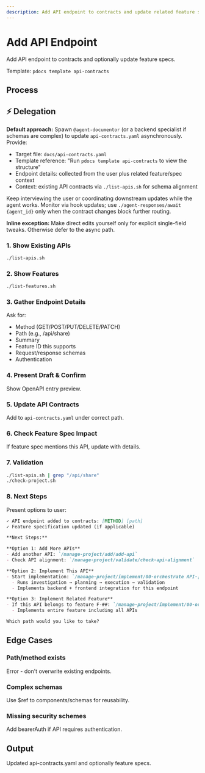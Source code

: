 ```yaml
---
description: Add API endpoint to contracts and update related feature specifications
---
```


# Add API Endpoint

Add API endpoint to contracts and optionally update feature specs.

Template: `pdocs template api-contracts`

## Process

## ⚡ Delegation

**Default approach:** Spawn `@agent-documentor` (or a backend specialist if schemas are complex) to update `api-contracts.yaml` asynchronously. Provide:
- Target file: `docs/api-contracts.yaml`
- Template reference: "Run `pdocs template api-contracts` to view the structure"
- Endpoint details: collected from the user plus related feature/spec context
- Context: existing API contracts via `./list-apis.sh` for schema alignment

Keep interviewing the user or coordinating downstream updates while the agent works. Monitor via hook updates; use `./agent-responses/await {agent_id}` only when the contract changes block further routing.

**Inline exception:** Make direct edits yourself only for explicit single-field tweaks. Otherwise defer to the async path.

### 1. Show Existing APIs
```bash
./list-apis.sh
```

### 2. Show Features
```bash
./list-features.sh
```

### 3. Gather Endpoint Details
Ask for:
- Method (GET/POST/PUT/DELETE/PATCH)
- Path (e.g., /api/share)
- Summary
- Feature ID this supports
- Request/response schemas
- Authentication

### 4. Present Draft & Confirm
Show OpenAPI entry preview.

### 5. Update API Contracts
Add to `api-contracts.yaml` under correct path.

### 6. Check Feature Spec Impact
If feature spec mentions this API, update with details.

### 7. Validation
```bash
./list-apis.sh | grep "/api/share"
./check-project.sh
```

### 8. Next Steps

Present options to user:

```markdown
✓ API endpoint added to contracts: [METHOD] [path]
✓ Feature specification updated (if applicable)

**Next Steps:**

**Option 1: Add More APIs**
- Add another API: `/manage-project/add/add-api`
- Check API alignment: `/manage-project/validate/check-api-alignment`

**Option 2: Implement This API**
- Start implementation: `/manage-project/implement/00-orchestrate API-[METHOD]-[path]`
  - Runs investigation → planning → execution → validation
  - Implements backend + frontend integration for this endpoint

**Option 3: Implement Related Feature**
- If this API belongs to feature F-##: `/manage-project/implement/00-orchestrate F-##`
  - Implements entire feature including all APIs

Which path would you like to take?
```

## Edge Cases

### Path/method exists
Error - don't overwrite existing endpoints.

### Complex schemas
Use $ref to components/schemas for reusability.

### Missing security schemes
Add bearerAuth if API requires authentication.

## Output
Updated api-contracts.yaml and optionally feature specs.

